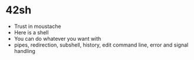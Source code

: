 42sh
====
- Trust in moustache
- Here is a shell
- You can do whatever you want with
- pipes, redirection, subshell, history, edit command line, error and signal handling

